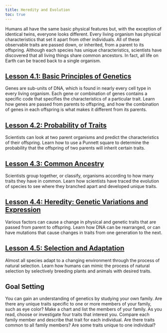 ```yaml
---
title: Heredity and Evolution
toc: true
---
```


Humans all have the same basic physical features but, with the exception of identical twins, everyone looks different. Every living organism has physical characteristics that set it apart from other individuals. All of these observable traits are passed down, or inherited, from a parent to its offspring. Although each species has unique characteristics, scientists have discovered that all living things share common ancestors. In fact, all life on Earth can be traced back to a single organism.

## [Lesson 4.1: Basic Principles of Genetics](lesson-4.1)

Genes are sub-units of DNA, which is found in nearly every cell type in every living organism. Each gene or combination of genes contains a specific code that specifies the characteristics of a particular trait. Learn how genes are passed from parents to offspring, and how the combination of genes in each offspring is what makes it different from its parents.

## [Lesson 4.2: Probability of Traits](lesson-4.2)

Scientists can look at two parent organisms and predict the characteristics of their offspring. Learn how to use a Punnett square to determine the probability that the offspring of two parents will inherit certain traits.

## [Lesson 4.3: Common Ancestry](lesson-4.3)

Scientists group together, or classify, organisms according to how many traits they have in common. Learn how scientists have traced the evolution of species to see where they branched apart and developed unique traits.

## [Lesson 4.4: Heredity: Genetic Variations and Expression](lesson-4.4)

Various factors can cause a change in physical and genetic traits that are passed from parent to offspring. Learn how DNA can be rearranged, or can have mutations that cause changes in traits from one generation to the next.

## [Lesson 4.5: Selection and Adaptation](lesson-4.5)

Almost all species adapt to a changing environment through the process of natural selection. Learn how humans can mimic the process of natural selection by selectively breeding plants and animals with desired traits.

## Goal Setting

You can gain an understanding of genetics by studying your own family. Are there any unique traits specific to one or more members of your family, such as eye color? Make a chart and list the members of your family. As you read, choose or investigate four traits that interest you. Compare each family member and describe that trait for each individual. Are there traits common to all family members? Are some traits unique to one individual?